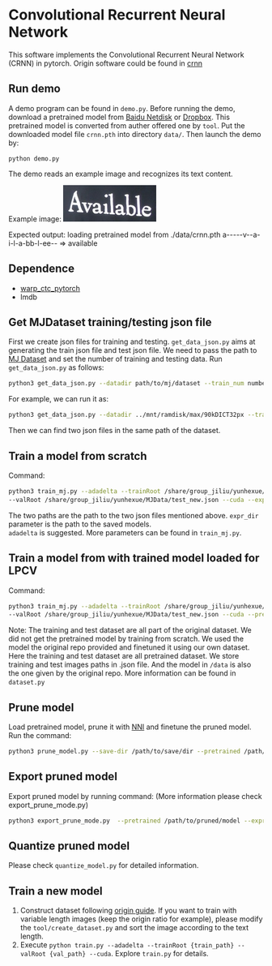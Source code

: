 Convolutional Recurrent Neural Network
======================================

This software implements the Convolutional Recurrent Neural Network (CRNN) in pytorch.
Origin software could be found in [crnn](https://github.com/bgshih/crnn)

Run demo
--------
A demo program can be found in ``demo.py``. Before running the demo, download a pretrained model
from [Baidu Netdisk](https://pan.baidu.com/s/1pLbeCND) or [Dropbox](https://www.dropbox.com/s/dboqjk20qjkpta3/crnn.pth?dl=0). 
This pretrained model is converted from auther offered one by ``tool``.
Put the downloaded model file ``crnn.pth`` into directory ``data/``. Then launch the demo by:

    python demo.py

The demo reads an example image and recognizes its text content.

Example image:
![Example Image](./data/demo.png)

Expected output:
    loading pretrained model from ./data/crnn.pth
    a-----v--a-i-l-a-bb-l-ee-- => available

Dependence
----------
* [warp_ctc_pytorch](https://github.com/SeanNaren/warp-ctc/tree/pytorch_bindings/pytorch_binding)
* lmdb

Get MJDataset training/testing json file
-----------------
First we create json files for training and testing. ```get_data_json.py``` aims at generating the train json file and test json file. We need to pass the path to [MJ Dataset](https://www.robots.ox.ac.uk/~vgg/data/text/) and set the number of training and testing data. Run ```get_data_json.py``` as follows:
```sh
python3 get_data_json.py --datadir path/to/mj/dataset --train_num number_for_training --test_num number_for_testing
```
For example, we can run it as:
```sh
python3 get_data_json.py --datadir ../mnt/ramdisk/max/90kDICT32px --train_num 3000000 --test_num 30000
```
Then we can find two json files in the same path of the dataset.

Train a model from scratch
-----------------
Command:
```sh
python3 train_mj.py --adadelta --trainRoot /share/group_jiliu/yunhexue/MJData/train_new.json  \
--valRoot /share/group_jiliu/yunhexue/MJData/test_new.json --cuda --expr_dir path/to/saved/dir
```
The two paths are the path to the two json files mentioned above. ```expr_dir``` parameter is the path to the saved models. </br>
```adadelta``` is suggested. More parameters can be found in ```train_mj.py```. 

Train a model from with trained model loaded for LPCV
-----------------
Command:
```sh
python3 train_mj.py --adadelta --trainRoot /share/group_jiliu/yunhexue/MJData/train_new.json  \
--valRoot /share/group_jiliu/yunhexue/MJData/test_new.json --cuda --pretrained ./data/crnn.pth
```
Note:
The training and test dataset are all part of the original dataset. We did not get the pretrained model by training from scratch. We used the model the original repo provided and finetuned it using our own dataset. Here the training and test dataset are all pretrained dataset. We store training and test images paths in .json file. And the model in ```/data``` is also the one given by the original repo. More information can be found in ```dataset.py```

Prune model 
-----------------
Load pretrained model, prune it with [NNI](https://github.com/microsoft/nni) and finetune the pruned model. Run the command:

```sh
python3 prune_model.py --save-dir /path/to/save/dir --pretrained /path/to/pretrained/model (./data/crnn.pth for example) 
```

Export pruned model
-----------------

Export pruned model by running command: (More information please check export_prune_mode.py)

```sh
python3 export_prune_mode.py  --pretrained /path/to/pruned/model --expr_dir /path/to/save/dir
```

Quantize pruned model
-----------------

Please check ```quantize_model.py``` for detailed information.

Train a new model 
-----------------
1. Construct dataset following [origin guide](https://github.com/bgshih/crnn#train-a-new-model). If you want to train with variable length images (keep the origin ratio for example), please modify the `tool/create_dataset.py` and sort the image according to the text length.
2. Execute ``python train.py --adadelta --trainRoot {train_path} --valRoot {val_path} --cuda``. Explore ``train.py`` for details.
